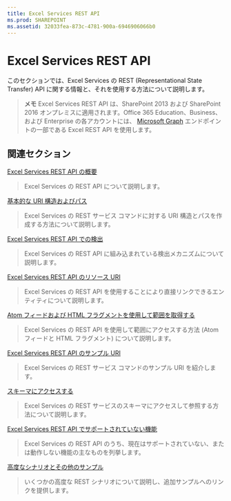```yaml
---
title: Excel Services REST API
ms.prod: SHAREPOINT
ms.assetid: 32033fea-873c-4781-900a-6946906066b0
---
```



# Excel Services REST API

このセクションでは、Excel Services の REST (Representational State Transfer) API に関する情報と、それを使用する方法について説明します。
  
    
    


> **メモ**
> Excel Services REST API は、SharePoint 2013 および SharePoint 2016 オンプレミスに適用されます。Office 365 Education、Business、および Enterprise の各アカウントには、 [Microsoft Graph](http://graph.microsoft.io/ja-jp/docs/api-reference/v1.0/resources/excel
) エンドポイントの一部である Excel REST API を使用します。
  
    
    


## 関連セクション


 [Excel Services REST API の概要](excel-services-rest-api-overview.md)
  
    
    
> Excel Services の REST API について説明します。
    
  
 [基本的な URI 構造およびパス](basic-uri-structure-and-path.md)
  
    
    
> Excel Services の REST サービス コマンドに対する URI 構造とパスを作成する方法について説明します。
    
  
 [Excel Services REST API での検出](discovery-in-excel-services-rest-api.md)
  
    
    
> Excel Services の REST API に組み込まれている検出メカニズムについて説明します。
    
  
 [Excel Services REST API のリソース URI](resources-uri-for-excel-services-rest-api.md)
  
    
    
> Excel Services の REST API を使用することにより直接リンクできるエンティティについて説明します。
    
  
 [Atom フィードおよび HTML フラグメントを使用して範囲を取得する](getting-ranges-using-atom-feed-and-html-fragment.md)
  
    
    
> Excel Services の REST API を使用して範囲にアクセスする方法 (Atom フィードと HTML フラグメント) について説明します。
    
  
 [Excel Services REST API のサンプル URI](sample-uri-for-excel-services-rest-api.md)
  
    
    
> Excel Services の REST サービス コマンドのサンプル URI を紹介します。
    
  
 [スキーマにアクセスする](accessing-a-schema.md)
  
    
    
> Excel Services の REST サービスのスキーマにアクセスして参照する方法について説明します。
    
  
 [Excel Services REST API でサポートされていない機能](unsupported-features-in-excel-services-rest-api.md)
  
    
    
> Excel Services の REST API のうち、現在はサポートされていない、または動作しない機能の主なものを列挙します。
    
  
 [高度なシナリオとその他のサンプル](advanced-scenarios-and-additional-samples.md)
  
    
    
> いくつかの高度な REST シナリオについて説明し、追加サンプルへのリンクを提供します。
    
  

